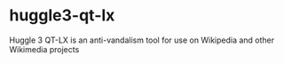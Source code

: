 huggle3-qt-lx
=============

Huggle 3 QT-LX is an anti-vandalism tool for use on Wikipedia and other Wikimedia projects
